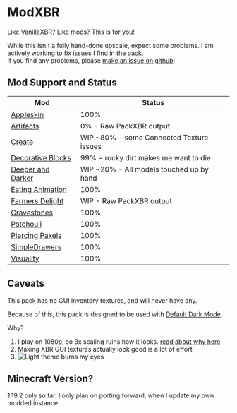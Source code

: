 # ModXBR
Like VanillaXBR? Like mods? This is for you!

While this isn't a fully hand-done upscale, expect some problems. I am actively working to fix issues I find in the pack.\
If you find any problems, please [make an issue on github](https://github.com/CodeF53/ModXBR/issues)!

## Mod Support and Status
| Mod | Status
| - | -
| [Appleskin](https://modrinth.com/mod/appleskin) | 100%
| [Artifacts](https://modrinth.com/mod/artifacts) | 0% - Raw PackXBR output
| [Create](https://modrinth.com/mod/create-fabric) | WIP ~80% - some Connected Texture issues
| [Decorative Blocks](https://github.com/lilypuree/Decorative-Blocks) | 99% - rocky dirt makes me want to die
| [Deeper and Darker](https://modrinth.com/mod/deeperdarker) | WIP ~20% - All models touched up by hand
| [Eating Animation](https://modrinth.com/mod/eating-animation) | 100%
| [Farmers Delight](https://modrinth.com/mod/farmers-delight-fabric) | WIP - Raw PackXBR output
| [Gravestones](https://modrinth.com/mod/gravestones) | 100%
| [Patchouli](https://modrinth.com/mod/patchouli) | 100%
| [Piercing Paxels](https://modrinth.com/mod/piercing-paxels) | 100%
| [SimpleDrawers](https://github.com/CodeF53/SimpleDrawers) | 100%
| [Visuality](https://modrinth.com/mod/visuality) | 100%

## Caveats
This pack has no GUI inventory textures, and will never have any.

Because of this, this pack is designed to be used with [Default Dark Mode](https://modrinth.com/resourcepack/default-dark-mode).

Why?
1. I play on 1080p, so 3x scaling ruins how it looks. [read about why here](https://modrinth.com/resourcepack/3x-font)
2. Making XBR GUI textures actually look good is a lot of effort
3. ![Light theme burns my eyes](https://cdn.discordapp.com/attachments/1082142594567516160/1093365057359970324/caption.gif)

## Minecraft Version?
1.19.2 only so far. I only plan on porting forward, when I update my own modded instance.
